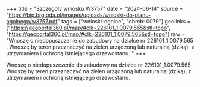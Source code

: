 +++
title = "Szczegóły wniosku W3757"
date = "2024-06-14"
source = "https://bip.brg.gda.pl/images/uploads/wnioski-do-planu-ogolnego/w3757.pdf"
tags = ["wnioski-ogolne", "obręb: 0079"]
geolinks = ["https://geoportal360.pl/map/#clk=226101_1.0079.565&stl=topo", "https://geoportal360.pl/map/#clk=226101_1.0079.565&stl=topo"]
raw = "Wnoszę o niedopuszczenie do zabudowy na działce nr 226101_1.0079.565 . Wnoszę by teren przeznaczyć na zieleń urządzoną lub naturalną (dziką), z utrzymaniem i ochroną istniejącego drzewostanu.  "
+++

Wnoszę o niedopuszczenie do zabudowy na działce nr 226101_1.0079.565 . Wnoszę
by teren przeznaczyć na zieleń urządzoną lub naturalną (dziką), z utrzymaniem i ochroną
istniejącego drzewostanu. 



